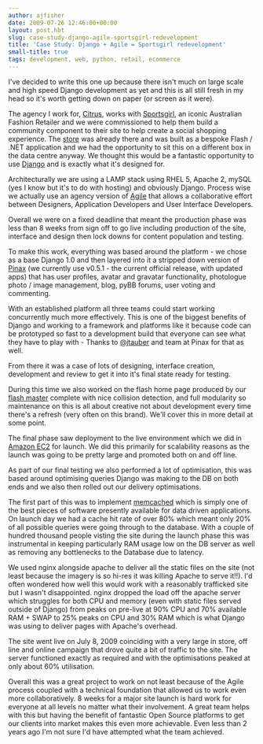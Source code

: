 ```yaml
---
author: ajfisher
date: 2009-07-26 12:46:00+00:00
layout: post.hbt
slug: case-study-django-agile-sportsgirl-redevelopment
title: 'Case Study: Django + Agile = Sportsgirl redevelopment'
small-title: true
tags: development, web, python, retail, ecommerce 
---
```


I've decided to write this one up because there isn't much on large scale and high speed Django development as yet and this is all still fresh in my head so it's worth getting down on paper (or screen as it were).

The agency I work for, [Citrus](http://www.citrus.com.au/), works with [Sportsgirl](http://www.sportsgirl.com.au/), an iconic Australian Fashion Retailer and we were commissioned to help them build a community component to their site to help create a social shopping experience. The [store](https://shop.sportsgirl.com.au/) was already there and was built as a bespoke Flash / .NET application and we had the opportunity to sit this on a different box in the data centre anyway. We thought this would be a fantastic opportunity to use [Django](http://www.djangoproject.com/) and is exactly what it's designed for.

Architecturally we are using a LAMP stack using RHEL 5, Apache 2, mySQL (yes I know but it's to do with hosting) and obviously Django. Process wise we actually use an agency version of [Agile](http://en.wikipedia.org/wiki/Agile_software_development) that allows a collaborative effort between Designers, Application Developers and User Interface Developers.

Overall we were on a fixed deadline that meant the production phase was less than 8 weeks from sign off to go live including production of the site, interface and design then lock downs for content population and testing.

To make this work, everything was based around the platform - we chose as a base Django 1.0 and then layered into it a stripped down version of [Pinax](http://www.pinaxproject.com/) (we currently use v0.5.1 - the current official release, with updated apps) that has user profiles, avatar and gravatar functionality, photologue photo / image management, blog, pyBB forums, user voting and commenting.

With an established platform all three teams could start working concurrently much more effectively. This is one of the biggest benefits of Django and working to a framework and platforms like it because code can be prototyped so fast to a development build that everyone can see what they have to play with - Thanks to [@jtauber](http://twitter.com/jtauber) and team at Pinax for that as well.

From there it was a case of lots of designing, interface creation, development and review to get it into it's final state ready for testing.

During this time we also worked on the flash home page produced by our [flash master](http://twitter.com/craigk) complete with nice collision detection, and full modularity so maintenance on this is all about creative not about development every time there's a refresh (very often on this brand). We'll cover this in more detail at some point.

The final phase saw deployment to the live environment which we did in [Amazon EC2](http://aws.amazon.com/) for launch. We did this primarily for scalability reasons as the launch was going to be pretty large and promoted both on and off line.

As part of our final testing we also performed a lot of optimisation, this was based around optimising queries Django was making to the DB on both ends and we also then rolled out our delivery optimisations.

The first part of this was to implement [memcached](http://www.danga.com/memcached/) which is simply one of the best pieces of software presently available for data driven applications. On launch day we had a cache hit rate of over 80% which meant only 20% of all possible queries were going through to the database. With a couple of hundred thousand people visting the site during the launch phase this was instrumental in keeping particularly RAM usage low on the DB server as well as removing any bottlenecks to the Database due to latency.

We used nginx alongside apache to deliver all the static files on the site (not least because the imagery is so hi-res it was killing Apache to serve it!!). I'd often wondered how well this would work with a reasonably trafficked site but I wasn't disappointed. nginx dropped the load off the apache server which struggles for both CPU and memory (even with static files served outside of Django) from peaks on pre-live at 90% CPU and 70% available RAM + SWAP to 25% peaks on CPU and 30% RAM which is what Django was using to deliver pages with Apache's overhead.

The site went live on July 8, 2009 coinciding with a very large in store, off line and online campaign that drove quite a bit of traffic to the site. The server functioned exactly as required and with the optimisations peaked at only about 60% utilisation.

Overall this was a great project to work on not least because of the Agile process coupled with a technical foundation that allowed us to work even more collaboratively. 8 weeks for a major site launch is hard work for everyone at all levels no matter what their involvement. A great team helps with this but having the benefit of fantastic Open Source platforms to get our clients into market makes this even more achievable. Even less than 2 years ago I'm not sure I'd have attempted what the team achieved.
